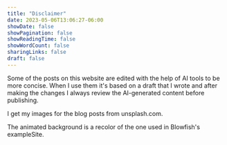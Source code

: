 ```yaml
---
title: "Disclaimer"
date: 2023-05-06T13:06:27-06:00
showDate: false
showPagination: false
showReadingTime: false
showWordCount: false
sharingLinks: false
draft: false
---
```


Some of the posts on this website are edited with the help of AI tools to be more concise. When I use them it's based on a draft that I wrote and after making the changes I always review the AI-generated content before publishing. 

I get my images for the blog posts from unsplash.com.

The animated background is a recolor of the one used in Blowfish's exampleSite.